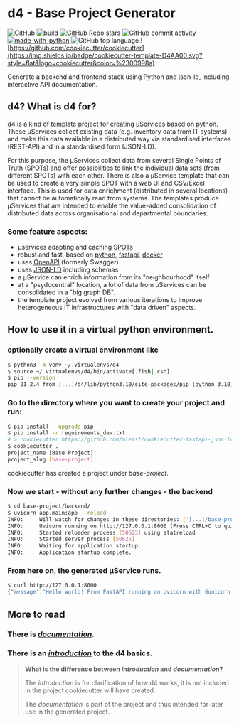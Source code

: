 # d4 - Base Project Generator

![GitHub](https://img.shields.io/github/license/mleist/d4?color=00998a)
[![build](https://github.com/mleist/d4/actions/workflows/config.yml/badge.svg)](https://github.com/mleist/d4/actions/workflows/config.yml)
![GitHub Repo stars](https://img.shields.io/github/stars/mleist/d4?color=%2300998a&style=flat)
![GitHub commit activity](https://img.shields.io/github/commit-activity/m/mleist/d4?color=%2300998a&style=flat)
[![made-with-python](https://img.shields.io/badge/Made%20with-Python-1f425f.svg?color=%2300998a&style=flat)](https://www.python.org/)
![GitHub top language](https://img.shields.io/github/languages/top/mleist/d4?color=%2300998a)
![https://github.com/cookiecutter/cookiecutter](https://img.shields.io/badge/cookiecutter-template-D4AA00.svg?style=flat&logo=cookiecutter&color=%2300998a)


Generate a backend and frontend stack using Python and json-ld, including interactive API documentation.

## d4? What is d4 for?

d4 is a kind of template project for creating µServices based on python.
These µServices collect existing data (e.g. inventory data from IT systems) and make this data available
in a distributed way via standardised interfaces (REST-API) and in a standardised form (JSON-LD).

For this purpose, the µServices collect data from several Single Points of Truth ([SPOTs](https://en.wikipedia.org/wiki/Single_source_of_truth))
and offer possibilities to link the individual data sets (from different SPOTs) with each other.
There is also a µService template that can be used to create a very simple SPOT with a web UI and CSV/Excel interface.
This is used for data enrichment (distributed in several locations) that cannot be automatically read from systems.
The templates produce µServices that are intended to enable the value-added consolidation of distributed data across
organisational and departmental boundaries. 

### Some feature aspects:

- µservices adapting and caching [SPOTs](https://en.wikipedia.org/wiki/Single_source_of_truth)
- robust and fast, based on [python](https://www.python.org/), [fastapi](https://fastapi.tiangolo.com/), [docker](https://www.docker.com/)
- uses [OpenAPI](https://en.wikipedia.org/wiki/OpenAPI_Specification) (formerly Swagger)
- uses [JSON-LD](https://www.w3.org/TR/json-ld/) including schemas
- a µService can enrich information from its "neighbourhood" itself
- at a "psydocentral" location, a lot of data from µServices can be consolidated in a "big graph DB".
- the template project evolved from various iterations to improve heterogeneous IT infrastructures with "data driven" aspects.


## How to use it in a virtual python environment.

### optionally create a virtual environment like

```bash
$ python3 -m venv ~/.virtualenvs/d4
$ source ~/.virtualenvs/d4/bin/activate[.fish|.csh]
$ pip --version
pip 21.2.4 from [...]/d4/lib/python3.10/site-packages/pip (python 3.10)
```


### Go to the directory where you want to create your project and run:

```bash
$ pip install --upgrade pip
$ pip install -r requirements_dev.txt
# > cookiecutter https://github.com/mleist/cookiecutter-fastapi-json-ld
$ cookiecutter .
project_name [Base Project]:
project_slug [base-project]:
```
cookiecutter has created a project under _base-project_.

### Now we start - without any further changes - the backend

```bash
$ cd base-project/backend/
$ uvicorn app.main:app --reload
INFO:     Will watch for changes in these directories: ['[...]/base-project/backend']
INFO:     Uvicorn running on http://127.0.0.1:8000 (Press CTRL+C to quit)
INFO:     Started reloader process [50623] using statreload
INFO:     Started server process [50625]
INFO:     Waiting for application startup.
INFO:     Application startup complete.
```
### From here on, the generated µService runs.

```bash
$ curl http://127.0.0.1:8000
{"message":"Hello world! From FastAPI running on Uvicorn with Gunicorn. Using Python 3.10"}
```
## More to read

### There is [_documentation_]({{cookiecutter.project_slug}}/docs).

### There is an [_introduction_](./docs/intro.md) to the d4 basics.

> **What is the difference between _introduction_ and _documentation_?**
> 
> The _introduction_ is for clarification of how d4 works, it is not included in the project cookiecutter will have created.
>
> The _documentation_ is part of the project and thus intended for later use in the generated project.
